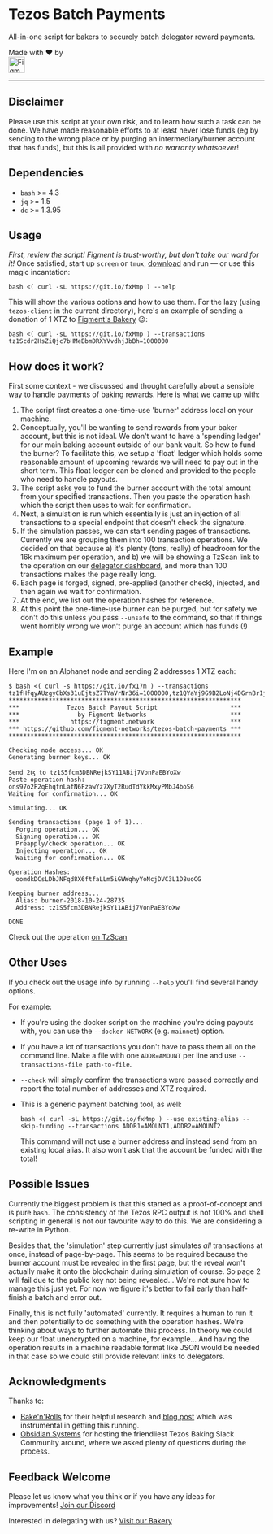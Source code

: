 # Tezos Batch Payments

All-in-one script for bakers to securely batch delegator reward payments.

Made with :heart: by<br/>
<a href='https://figment.network'><img alt='Figment Networks' src='https://figment.network/figment-logo.png' height='32px' align='bottom' /></a>


----


## Disclaimer

Please use this script at your own risk, and to learn how such a task can be done. We have made reasonable efforts to at least never lose funds (eg by sending to the wrong place or by purging an intermediary/burner account that has funds), but this is all provided with _no warranty whatsoever_!


## Dependencies

- `bash` >= 4.3
- `jq` >= 1.5
- `dc` >= 1.3.95


## Usage

_First, review the script! Figment is trust-worthy, but don't take our word for it!_ Once satisfied, start up `screen` or `tmux`, [download](https://git.io/fxMmp) and run &mdash; or use this magic incantation:

    bash <( curl -sL https://git.io/fxMmp ) --help
    
This will show the various options and how to use them. For the lazy (using `tezos-client` in the current directory), here's an example of sending a donation of 1 XTZ to [Figment's Bakery](https://figment.network/tezos/bakery) :wink::

    bash <( curl -sL https://git.io/fxMmp ) --transactions tz1Scdr2HsZiQjc7bHMeBbmDRXYVvdhjJbBh=1000000


## How does it work?

First some context - we discussed and thought carefully about a sensible way to handle payments of baking rewards. Here is what we came up with:

1. The script first creates a one-time-use 'burner' address local on your machine.
1. Conceptually, you'll be wanting to send rewards from your baker account, but this is not ideal. We don't want to have a 'spending ledger' for our main baking account outside of our bank vault. So how to fund the burner? To facilitate this, we setup a 'float' ledger which holds some reasonable amount of upcoming rewards we will need to pay out in the short term. This float ledger can be cloned and provided to the people who need to handle payouts.
1. The script asks you to fund the burner account with the total amount from your specified transactions. Then you paste the operation hash which the script then uses to wait for confirmation.
1. Next, a simulation is run which essentially is just an injection of all transactions to a special endpoint that doesn't check the signature.
1. If the simulation passes, we can start sending pages of transactions. Currently we are grouping them into 100 transaction operations. We decided on that because a) it's plenty (tons, really) of headroom for the 16k maximum per operation, and b) we will be showing a TzScan link to the operation on our [delegator dashboard](https://figment.network/tezos/bakery), and more than 100 transactions makes the page really long.
1. Each page is forged, signed, pre-applied (another check), injected, and then again we wait for confirmation.
1. At the end, we list out the operation hashes for reference.
1. At this point the one-time-use burner can be purged, but for safety we don't do this unless you pass `--unsafe` to the command, so that if things went horribly wrong we won't purge an account which has funds (!)


## Example

Here I'm on an Alphanet node and sending 2 addresses 1 XTZ each:

``` plain
$ bash <( curl -s https://git.io/fx17m ) --transactions tz1fHfqyAUzgyCbXs31uEjtsZ7TYaVrNr36i=1000000,tz1QYaYj9G9B2LoNj4DGrnBr1jNpb5R6VdT6=1000000
****************************************************************
***             Tezos Batch Payout Script                    ***
***                by Figment Networks                       ***
***              https://figment.network                     ***
*** https://github.com/figment-networks/tezos-batch-payments ***
****************************************************************

Checking node access... OK
Generating burner keys... OK

Send 2ꜩ to tz1S5fcm3DBNRejkSY11ABij7VonPaEBYoXw
Paste operation hash: ons97o2F2qEhqfnLafN6FzawYz7XyT2RudTdYkkMxyPMbJ4boS6
Waiting for confirmation... OK

Simulating... OK

Sending transactions (page 1 of 1)...
  Forging operation... OK
  Signing operation... OK
  Preapply/check operation... OK
  Injecting operation... OK
  Waiting for confirmation... OK

Operation Hashes:
  oomdkDCsLDbJNFqd8X6ftfaLLm5iGWWqhyYoNcjDVC3L1D8uoCG

Keeping burner address...
  Alias: burner-2018-10-24-28735
  Address: tz1S5fcm3DBNRejkSY11ABij7VonPaEBYoXw

DONE
```

Check out the operation [on TzScan](http://alphanet.tzscan.io/oomdkDCsLDbJNFqd8X6ftfaLLm5iGWWqhyYoNcjDVC3L1D8uoCG)


## Other Uses

If you check out the usage info by running `--help` you'll find several handy options.

For example:

- If you're using the docker script on the machine you're doing payouts with, you can use the `--docker NETWORK` (e.g. `mainnet`) option.
- If you have a lot of transactions you don't have to pass them all on the command line. Make a file with one `ADDR=AMOUNT` per line and use `--transactions-file path-to-file`.
- `--check` will simply confirm the transactions were passed correctly and report the total number of addresses and XTZ required.
- This is a generic payment batching tool, as well:

  ```
  bash <( curl -sL https://git.io/fxMmp ) --use existing-alias --skip-funding --transactions ADDR1=AMOUNT1,ADDR2=AMOUNT2
  ```

  This command will not use a burner address and instead send from an existing local alias. It also won't ask that the account be funded with the total!


## Possible Issues

Currently the biggest problem is that this started as a proof-of-concept and is pure `bash`. The consistency of the Tezos RPC output is not 100% and shell scripting in general is not our favourite way to do this. We are considering a re-write in Python.

Besides that, the 'simulation' step currently just simulates _all_ transactions at once, instead of page-by-page. This seems to be required because the burner account must be revealed in the first page, but the reveal won't actually make it onto the blockchain during simulation of course. So page 2 will fail due to the public key not being revealed... We're not sure how to manage this just yet. For now we figure it's better to fail early than half-finish a batch and error out.

Finally, this is not fully 'automated' currently. It requires a human to run it and then potentially to do something with the operation hashes. We're thinking about ways to further automate this process. In theory we could keep our float unencrypted on a machine, for example... And having the operation results in a machine readable format like JSON would be needed in that case so we could still provide relevant links to delegators.


## Acknowledgments

Thanks to:
- [Bake'n'Rolls](https://bakenrolls.com/) for their helpful research and [blog post](https://medium.com/@bakenrolls/sending-multiple-transactions-in-one-batch-using-tezos-rpc-6cab3a21f254) which was instrumental in getting this running.
- [Obsidian Systems](https://obsidian.systems/) for hosting the friendliest Tezos Baking Slack Community around, where we asked plenty of questions during the process.


## Feedback Welcome

Please let us know what you think or if you have any ideas for improvements! [Join our Discord](https://discord.gg/zqBZ2UG)

Interested in delegating with us? [Visit our Bakery](https://figment.network/tezos/bakery)
